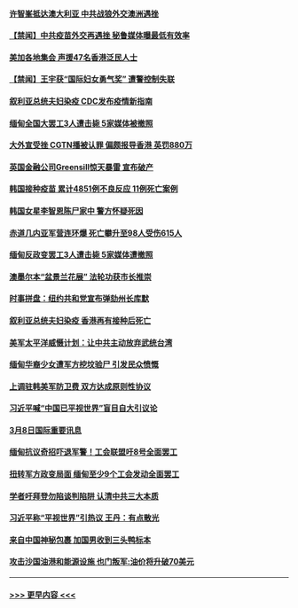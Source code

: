 #### [许智峯抵达澳大利亚 中共战狼外交澳洲遇挫](../pages/prog202/a103070172.md?t=03100101) 
#### [【禁闻】中共疫苗外交再遇挫 秘鲁媒体曝最低有效率](../pages/prog202/a103070158.md?t=03100101) 
#### [美加各地集会 声援47名香港泛民人士](../pages/prog202/a103070163.md?t=03100101) 
#### [【禁闻】王宇获“国际妇女勇气奖” 遭警控制失联](../pages/prog202/a103070140.md?t=03100101) 
#### [叙利亚总统夫妇染疫 CDC发布疫情新指南](../pages/prog202/a103070147.md?t=03100101) 
#### [缅甸全国大罢工3人遭击毙 5家媒体被撤照](../pages/prog202/a103070116.md?t=03100101) 
#### [大外宣受挫 CGTN播被认罪 偏颇报导香港 英罚880万](../pages/prog202/a103070103.md?t=03100101) 
#### [英国金融公司Greensill惊天暴雷 宣布破产](../pages/prog202/a103069946.md?t=03100101) 
#### [韩国接种疫苗 累计4851例不良反应 11例死亡案例](../pages/prog202/a103069813.md?t=03100101) 
#### [韩国女星李智恩陈尸家中 警方怀疑死因](../pages/prog202/a103069786.md?t=03100101) 
#### [赤道几内亚军营连环爆 死亡攀升至98人受伤615人](../pages/prog202/a103069761.md?t=03100101) 
#### [缅甸反政变罢工3人遭击毙 5家媒体遭撤照](../pages/prog202/a103069739.md?t=03100101) 
#### [澳墨尔本“盆景兰花展” 法轮功获市长推崇](../pages/prog202/a103069676.md?t=03100101) 
#### [时事拼盘：纽约共和党宣布弹劾州长库默](../pages/prog202/a103069616.md?t=03100101) 
#### [叙利亚总统夫妇染疫 香港再有接种后死亡](../pages/prog202/a103069605.md?t=03100101) 
#### [美军太平洋威慑计划：让中共主动放弃武统台湾](../pages/prog202/a103069541.md?t=03100101) 
#### [缅甸华裔少女遭军方挖坟验尸 引发民众愤慨](../pages/prog202/a103069503.md?t=03100101) 
#### [上调驻韩美军防卫费 双方达成原则性协议](../pages/prog202/a103069457.md?t=03100101) 
#### [习近平喊“中国已平视世界”盲目自大引议论](../pages/prog202/a103069446.md?t=03100101) 
#### [3月8日国际重要讯息](../pages/prog202/a103069235.md?t=03100101) 
#### [缅甸抗议奇招吓退军警！工会联盟吁8号全面罢工](../pages/prog202/a103069241.md?t=03100101) 
#### [扭转军方政变局面 缅甸至少9个工会发动全面罢工](../pages/prog202/a103069182.md?t=03100101) 
#### [学者吁拜登勿陷谈判陷阱 认清中共三大本质](../pages/prog202/a103069166.md?t=03100101) 
#### [习近平称“平视世界”引热议 王丹：有点散光](../pages/prog202/a103069142.md?t=03100101) 
#### [来自中国神秘包裹 加国男收到三头鸭标本](../pages/prog202/a103069117.md?t=03100101) 
#### [攻击沙国油港和能源设施 也门叛军:油价将升破70美元](../pages/prog202/a103069096.md?t=03100101) 

----
#### [ >>> 更早内容 <<< ](../indexes/prog202-earlier.md)
